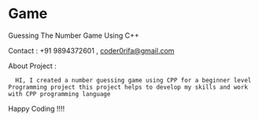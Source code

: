 # Game
Guessing The Number Game Using C++

Contact : +91 9894372601 , coder0rifa@gmail.com

About Project :
    
      HI, I created a number guessing game using CPP for a beginner level Programming project this project helps to develop my skills and work with CPP programming language
 Happy Coding !!!!

